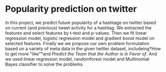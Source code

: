 # Popularity prediction on twitter

In this project, we predict future popularity of a hashtage on twitter based on current (and previous) tweet activity for a hashtag.
We extracted the features and select features by t-test and p-values. Then we fit linear regression model, logistic regression model 
and gradient boost model on selected features. Finally we we propose our own problem formulation based on a variety of meta data in the given twitter dataset, 
includeing*How to get more "like"*and *Predict the Team that the Author is in Favor of*. And we used linear regression model, randomforest model and
Multinomial Bayes classifier to solve the problems.

